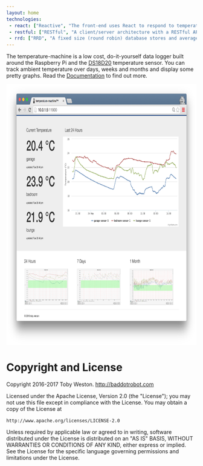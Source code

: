 ```yaml
---
layout: home
technologies:
 - react: ["Reactive", "The front-end uses React to respond to temperature changes dynamically. See the latest temperatures without hitting 'refresh'"]
 - restful: ["RESTful", "A client/server architecture with a RESTful API to the backend"]
 - rrd: ["RRD", "A fixed size (round robin) database stores and averages the temperature data over one, seven and thirty days"]
---
```


The temperature-machine is a low cost, do-it-yourself data logger built around the Raspberry Pi and the [DS18D20](https://datasheets.maximintegrated.com/en/ds/DS18B20.pdf) temperature sensor. You can track ambient temperature over days, weeks and months and display some pretty graphs. Read the [Documentation](docs) to find out more.

<img src="img/temperature-machine.png" alt="" width="889" height="689" style="max-width:100%;">



<a name="copyright"></a>
# Copyright and License

Copyright 2016-2017 Toby Weston. <http://baddotrobot.com>

Licensed under the Apache License, Version 2.0 (the "License");
you may not use this file except in compliance with the License.
You may obtain a copy of the License at

    http://www.apache.org/licenses/LICENSE-2.0

Unless required by applicable law or agreed to in writing, software
distributed under the License is distributed on an "AS IS" BASIS,
WITHOUT WARRANTIES OR CONDITIONS OF ANY KIND, either express or implied.
See the License for the specific language governing permissions and
limitations under the License.